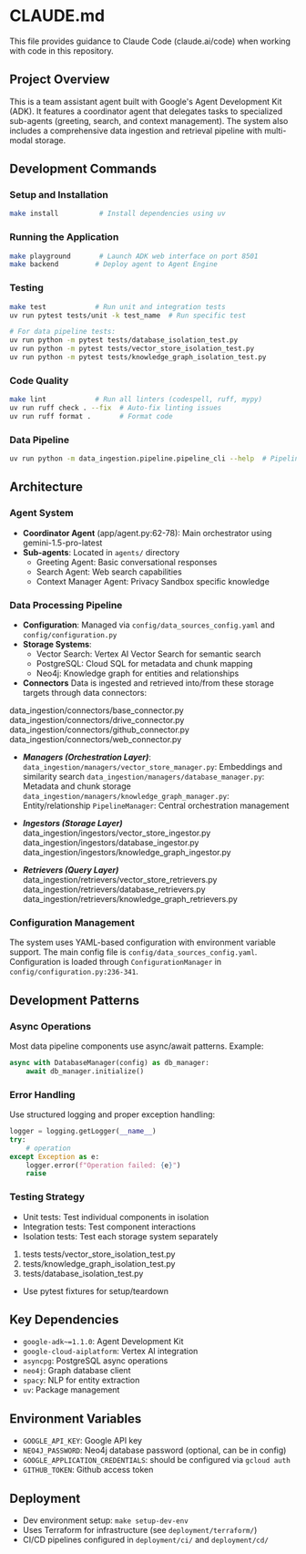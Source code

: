 # CLAUDE.md

This file provides guidance to Claude Code (claude.ai/code) when working with code in this repository.

## Project Overview

This is a team assistant agent built with Google's Agent Development Kit (ADK). It features a coordinator agent that delegates tasks to specialized sub-agents (greeting, search, and context management). The system also includes a comprehensive data ingestion and retrieval pipeline with multi-modal storage.

## Development Commands

### Setup and Installation
```bash
make install          # Install dependencies using uv
```

### Running the Application
```bash
make playground       # Launch ADK web interface on port 8501
make backend         # Deploy agent to Agent Engine
```

### Testing
```bash
make test            # Run unit and integration tests
uv run pytest tests/unit -k test_name  # Run specific test

# For data pipeline tests:
uv run python -m pytest tests/database_isolation_test.py
uv run python -m pytest tests/vector_store_isolation_test.py
uv run python -m pytest tests/knowledge_graph_isolation_test.py
```

### Code Quality
```bash
make lint            # Run all linters (codespell, ruff, mypy)
uv run ruff check . --fix  # Auto-fix linting issues
uv run ruff format .       # Format code
```

### Data Pipeline
```bash
uv run python -m data_ingestion.pipeline.pipeline_cli --help  # Pipeline CLI help
```

## Architecture

### Agent System
- **Coordinator Agent** (app/agent.py:62-78): Main orchestrator using gemini-1.5-pro-latest
- **Sub-agents**: Located in `agents/` directory
  - Greeting Agent: Basic conversational responses
  - Search Agent: Web search capabilities
  - Context Manager Agent: Privacy Sandbox specific knowledge

### Data Processing Pipeline

- **Configuration**: Managed via `config/data_sources_config.yaml` and `config/configuration.py`
- **Storage Systems**:
  - Vector Search: Vertex AI Vector Search for semantic search
  - PostgreSQL: Cloud SQL for metadata and chunk mapping
  - Neo4j: Knowledge graph for entities and relationships
- **Connectors**
Data is ingested and retrieved into/from these storage targets through data connectors:

data_ingestion/connectors/base_connector.py
data_ingestion/connectors/drive_connector.py
data_ingestion/connectors/github_connector.py
data_ingestion/connectors/web_connector.py

- **_Managers (Orchestration Layer)_**:
`data_ingestion/managers/vector_store_manager.py`: Embeddings and similarity search
`data_ingestion/managers/database_manager.py`: Metadata and chunk storage
`data_ingestion/managers/knowledge_graph_manager.py`: Entity/relationship 
`PipelineManager`: Central orchestration management

- **_Ingestors (Storage Layer)_**
data_ingestion/ingestors/vector_store_ingestor.py
data_ingestion/ingestors/database_ingestor.py
data_ingestion/ingestors/knowledge_graph_ingestor.py

- **_Retrievers (Query Layer)_**
data_ingestion/retrievers/vector_store_retrievers.py
data_ingestion/retrievers/database_retrievers.py
data_ingestion/retrievers/knowledge_graph_retrievers.py


### Configuration Management
The system uses YAML-based configuration with environment variable support. The main config file is `config/data_sources_config.yaml`. Configuration is loaded through `ConfigurationManager` in `config/configuration.py:236-341`.

## Development Patterns

### Async Operations
Most data pipeline components use async/await patterns. Example:
```python
async with DatabaseManager(config) as db_manager:
    await db_manager.initialize()
```

### Error Handling
Use structured logging and proper exception handling:
```python
logger = logging.getLogger(__name__)
try:
    # operation
except Exception as e:
    logger.error(f"Operation failed: {e}")
    raise
```

### Testing Strategy
- Unit tests: Test individual components in isolation
- Integration tests: Test component interactions
- Isolation tests: Test each storage system separately

1. tests tests/vector_store_isolation_test.py
2. tests/knowledge_graph_isolation_test.py
3. tests/database_isolation_test.py

- Use pytest fixtures for setup/teardown

## Key Dependencies
- `google-adk~=1.1.0`: Agent Development Kit
- `google-cloud-aiplatform`: Vertex AI integration
- `asyncpg`: PostgreSQL async operations
- `neo4j`: Graph database client
- `spacy`: NLP for entity extraction
- `uv`: Package management

## Environment Variables
- `GOOGLE_API_KEY`: Google API key
- `NEO4J_PASSWORD`: Neo4j database password (optional, can be in config)
- `GOOGLE_APPLICATION_CREDENTIALS`: should be configured via `gcloud auth`
- `GITHUB_TOKEN`: Github access token

## Deployment
- Dev environment setup: `make setup-dev-env`
- Uses Terraform for infrastructure (see `deployment/terraform/`)
- CI/CD pipelines configured in `deployment/ci/` and `deployment/cd/`